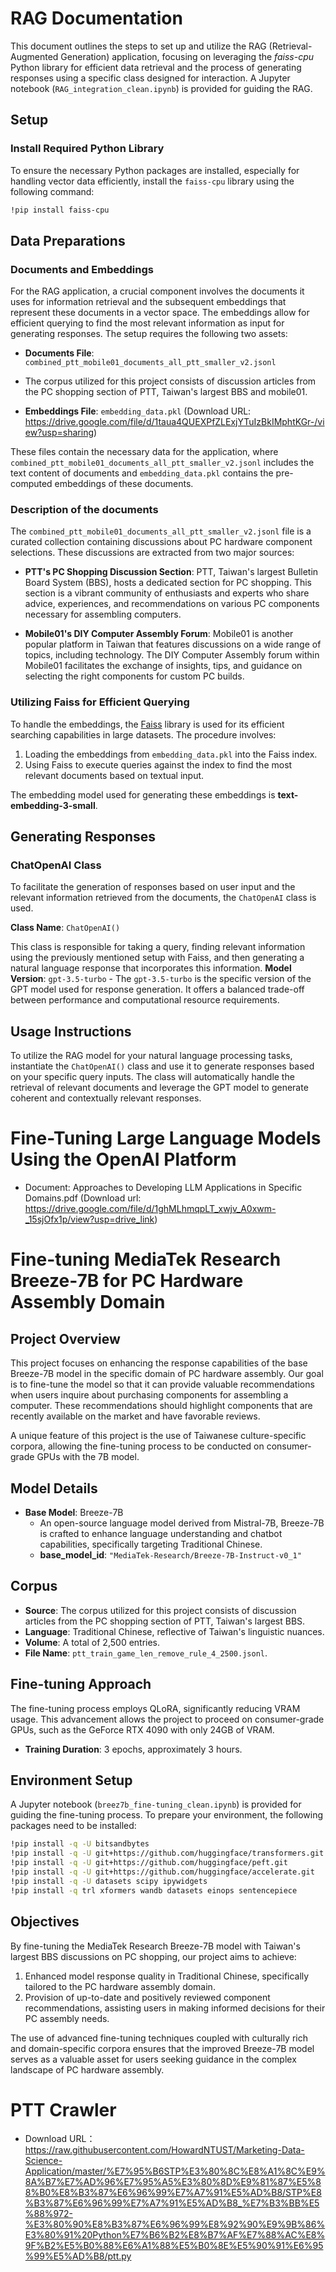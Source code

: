 # RAG Documentation

This document outlines the steps to set up and utilize the RAG (Retrieval-Augmented Generation) application, focusing on leveraging the *faiss-cpu* Python library for efficient data retrieval and the process of generating responses using a specific class designed for interaction.
A Jupyter notebook (`RAG_integration_clean.ipynb`) is provided for guiding the RAG.

## Setup

### Install Required Python Library

To ensure the necessary Python packages are installed, especially for handling vector data efficiently, install the `faiss-cpu` library using the following command:

```bash
!pip install faiss-cpu
```

## Data Preparations

### Documents and Embeddings

For the RAG application, a crucial component involves the documents it uses for information retrieval and the subsequent embeddings that represent these documents in a vector space. The embeddings allow for efficient querying to find the most relevant information as input for generating responses. The setup requires the following two assets:

- **Documents File**: `combined_ptt_mobile01_documents_all_ptt_smaller_v2.jsonl`
- The corpus utilized for this project consists of discussion articles from the PC shopping section of PTT, Taiwan's largest BBS and mobile01.

- **Embeddings File**: `embedding_data.pkl` (Download URL: https://drive.google.com/file/d/1taua4QUEXPfZLExjYTuIzBkIMphtKGr-/view?usp=sharing)

These files contain the necessary data for the application, where `combined_ptt_mobile01_documents_all_ptt_smaller_v2.jsonl` includes the text content of documents and `embedding_data.pkl` contains the pre-computed embeddings of these documents.

### Description of the documents

The `combined_ptt_mobile01_documents_all_ptt_smaller_v2.jsonl` file is a curated collection containing discussions about PC hardware component selections. These discussions are extracted from two major sources:

- **PTT's PC Shopping Discussion Section**: PTT, Taiwan's largest Bulletin Board System (BBS), hosts a dedicated section for PC shopping. This section is a vibrant community of enthusiasts and experts who share advice, experiences, and recommendations on various PC components necessary for assembling computers.

- **Mobile01's DIY Computer Assembly Forum**: Mobile01 is another popular platform in Taiwan that features discussions on a wide range of topics, including technology. The DIY Computer Assembly forum within Mobile01 facilitates the exchange of insights, tips, and guidance on selecting the right components for custom PC builds.

### Utilizing Faiss for Efficient Querying

To handle the embeddings, the [Faiss](https://github.com/facebookresearch/faiss) library is used for its efficient searching capabilities in large datasets. The procedure involves:

1. Loading the embeddings from `embedding_data.pkl` into the Faiss index.
2. Using Faiss to execute queries against the index to find the most relevant documents based on textual input.

The embedding model used for generating these embeddings is **text-embedding-3-small**.

## Generating Responses 

### ChatOpenAI Class

To facilitate the generation of responses based on user input and the relevant information retrieved from the documents, the `ChatOpenAI` class is used.

**Class Name**: `ChatOpenAI()`

This class is responsible for taking a query, finding relevant information using the previously mentioned setup with Faiss, and then generating a natural language response that incorporates this information.
**Model Version**: `gpt-3.5-turbo`
    - The `gpt-3.5-turbo` is the specific version of the GPT model used for response generation. It offers a balanced trade-off between performance and computational resource requirements.


## Usage Instructions

To utilize the RAG model for your natural language processing tasks, instantiate the `ChatOpenAI()` class and use it to generate responses based on your specific query inputs. The class will automatically handle the retrieval of relevant documents and leverage the GPT model to generate coherent and contextually relevant responses.


# Fine-Tuning Large Language Models Using the OpenAI Platform
- Document: Approaches to Developing LLM Applications in Specific Domains.pdf (Download url: https://drive.google.com/file/d/1ghMLhmqpLT_xwjv_A0xwm-_15sjOfx1p/view?usp=drive_link)

  
# Fine-tuning MediaTek Research Breeze-7B for PC Hardware Assembly Domain

## Project Overview

This project focuses on enhancing the response capabilities of the base Breeze-7B model in the specific domain of PC hardware assembly. Our goal is to fine-tune the model so that it can provide valuable recommendations when users inquire about purchasing components for assembling a computer. These recommendations should highlight components that are recently available on the market and have favorable reviews.

A unique feature of this project is the use of Taiwanese culture-specific corpora, allowing the fine-tuning process to be conducted on consumer-grade GPUs with the 7B model.

## Model Details

- **Base Model**: Breeze-7B
  - An open-source language model derived from Mistral-7B, Breeze-7B is crafted to enhance language understanding and chatbot capabilities, specifically targeting Traditional Chinese.
  - **base_model_id**: `"MediaTek-Research/Breeze-7B-Instruct-v0_1"`

## Corpus

- **Source**: The corpus utilized for this project consists of discussion articles from the PC shopping section of PTT, Taiwan's largest BBS.
- **Language**: Traditional Chinese, reflective of Taiwan's linguistic nuances.
- **Volume**: A total of 2,500 entries.
- **File Name**: `ptt_train_game_len_remove_rule_4_2500.jsonl`.

## Fine-tuning Approach

The fine-tuning process employs QLoRA, significantly reducing VRAM usage. This advancement allows the project to proceed on consumer-grade GPUs, such as the GeForce RTX 4090 with only 24GB of VRAM.

- **Training Duration**: 3 epochs, approximately 3 hours.

## Environment Setup

A Jupyter notebook (`breez7b_fine-tuning_clean.ipynb`) is provided for guiding the fine-tuning process. To prepare your environment, the following packages need to be installed:

```bash
!pip install -q -U bitsandbytes
!pip install -q -U git+https://github.com/huggingface/transformers.git
!pip install -q -U git+https://github.com/huggingface/peft.git
!pip install -q -U git+https://github.com/huggingface/accelerate.git
!pip install -q -U datasets scipy ipywidgets
!pip install -q trl xformers wandb datasets einops sentencepiece
```

## Objectives

By fine-tuning the MediaTek Research Breeze-7B model with Taiwan's largest BBS discussions on PC shopping, our project aims to achieve:

1. Enhanced model response quality in Traditional Chinese, specifically tailored to the PC hardware assembly domain.
2. Provision of up-to-date and positively reviewed component recommendations, assisting users in making informed decisions for their PC assembly needs.

The use of advanced fine-tuning techniques coupled with culturally rich and domain-specific corpora ensures that the improved Breeze-7B model serves as a valuable asset for users seeking guidance in the complex landscape of PC hardware assembly.


# PTT Crawler
- Download URL： https://raw.githubusercontent.com/HowardNTUST/Marketing-Data-Science-Application/master/%E7%95%B6STP%E3%80%8C%E8%A1%8C%E9%8A%B7%E7%AD%96%E7%95%A5%E3%80%8D%E9%81%87%E5%88%B0%E8%B3%87%E6%96%99%E7%A7%91%E5%AD%B8/STP%E8%B3%87%E6%96%99%E7%A7%91%E5%AD%B8_%E7%B3%BB%E5%88%972-%E3%80%90%E8%B3%87%E6%96%99%E8%92%90%E9%9B%86%E3%80%91%20Python%E7%B6%B2%E8%B7%AF%E7%88%AC%E8%9F%B2%E5%B0%88%E6%A1%88%E5%B0%8E%E5%90%91%E6%95%99%E5%AD%B8/ptt.py
  

